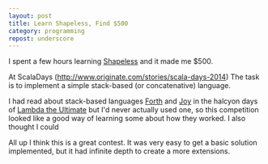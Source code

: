 ```yaml
---
layout: post
title: Learn Shapeless, Find $500
category: programming
repost: underscore
---
```


I spent a few hours learning [Shapeless](https://github.com/milessabin/shapeless) and it made me $500.

At ScalaDays (http://www.originate.com/stories/scala-days-2014) The task is to implement a simple stack-based (or concatenative) language.

I had read about stack-based languages [Forth](http://en.wikipedia.org/wiki/Forth_%28programming_language%29) and [Joy](http://en.wikipedia.org/wiki/Joy_%28programming_language%29) in the halcyon days of [Lambda the Ultimate](http://lambda-the-ultimate.org/) but I'd never actually used one, so this competition looked like a good way of learning some about how they worked. I also thought I could



All up I think this is a great contest. It was very easy to get a basic solution implemented, but it had infinite depth to create a more extensions.
